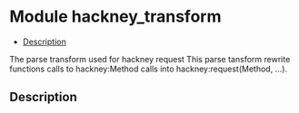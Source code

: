 

# Module hackney_transform #
* [Description](#description)


The parse transform used for hackney request
This parse tansform rewrite functions calls to hackney:Method
calls into hackney:request(Method, ...).

<a name="description"></a>

## Description ##
 